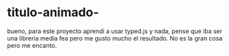 # titulo-animado-
bueno, para este proyecto aprendi a usar typed.js y nada, pense que iba ser una libreria media fea pero me gusto mucho el resultado. No es la gran cosa pero me encanto.

